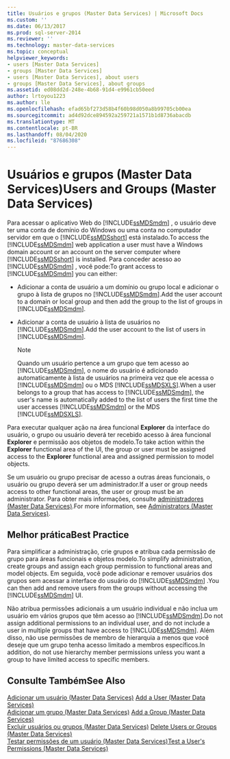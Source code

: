```yaml
---
title: Usuários e grupos (Master Data Services) | Microsoft Docs
ms.custom: ''
ms.date: 06/13/2017
ms.prod: sql-server-2014
ms.reviewer: ''
ms.technology: master-data-services
ms.topic: conceptual
helpviewer_keywords:
- users [Master Data Services]
- groups [Master Data Services]
- users [Master Data Services], about users
- groups [Master Data Services], about groups
ms.assetid: ed08dd2d-248e-4b68-91d4-e9961cb50eed
author: lrtoyou1223
ms.author: lle
ms.openlocfilehash: efad65bf273d58b4f60b98d050a8b99705cb00ea
ms.sourcegitcommit: ad4d92dce894592a259721a1571b1d8736abacdb
ms.translationtype: MT
ms.contentlocale: pt-BR
ms.lasthandoff: 08/04/2020
ms.locfileid: "87686308"
---
```

# <a name="users-and-groups-master-data-services"></a><span data-ttu-id="ed98b-102">Usuários e grupos (Master Data Services)</span><span class="sxs-lookup"><span data-stu-id="ed98b-102">Users and Groups (Master Data Services)</span></span>
  <span data-ttu-id="ed98b-103">Para acessar o aplicativo Web do [!INCLUDE[ssMDSmdm](../includes/ssmdsmdm-md.md)] , o usuário deve ter uma conta de domínio do Windows ou uma conta no computador servidor em que o [!INCLUDE[ssMDSshort](../includes/ssmdsshort-md.md)] está instalado.</span><span class="sxs-lookup"><span data-stu-id="ed98b-103">To access the [!INCLUDE[ssMDSmdm](../includes/ssmdsmdm-md.md)] web application a user must have a Windows domain account or an account on the server computer where [!INCLUDE[ssMDSshort](../includes/ssmdsshort-md.md)] is installed.</span></span> <span data-ttu-id="ed98b-104">Para conceder acesso ao [!INCLUDE[ssMDSmdm](../includes/ssmdsmdm-md.md)] , você pode:</span><span class="sxs-lookup"><span data-stu-id="ed98b-104">To grant access to [!INCLUDE[ssMDSmdm](../includes/ssmdsmdm-md.md)] you can either:</span></span>  
  
-   <span data-ttu-id="ed98b-105">Adicionar a conta de usuário a um domínio ou grupo local e adicionar o grupo à lista de grupos no [!INCLUDE[ssMDSmdm](../includes/ssmdsmdm-md.md)].</span><span class="sxs-lookup"><span data-stu-id="ed98b-105">Add the user account to a domain or local group and then add the group to the list of groups in [!INCLUDE[ssMDSmdm](../includes/ssmdsmdm-md.md)].</span></span>  
  
-   <span data-ttu-id="ed98b-106">Adicionar a conta de usuário à lista de usuários no [!INCLUDE[ssMDSmdm](../includes/ssmdsmdm-md.md)].</span><span class="sxs-lookup"><span data-stu-id="ed98b-106">Add the user account to the list of users in [!INCLUDE[ssMDSmdm](../includes/ssmdsmdm-md.md)].</span></span>  
  
    > [!NOTE]  
    >  <span data-ttu-id="ed98b-107">Quando um usuário pertence a um grupo que tem acesso ao [!INCLUDE[ssMDSmdm](../includes/ssmdsmdm-md.md)], o nome do usuário é adicionado automaticamente à lista de usuários na primeira vez que ele acessa o [!INCLUDE[ssMDSmdm](../includes/ssmdsmdm-md.md)] ou o MDS [!INCLUDE[ssMDSXLS](../includes/ssmdsxls-md.md)].</span><span class="sxs-lookup"><span data-stu-id="ed98b-107">When a user belongs to a group that has access to [!INCLUDE[ssMDSmdm](../includes/ssmdsmdm-md.md)], the user's name is automatically added to the list of users the first time the user accesses [!INCLUDE[ssMDSmdm](../includes/ssmdsmdm-md.md)] or the MDS [!INCLUDE[ssMDSXLS](../includes/ssmdsxls-md.md)].</span></span>  
  
 <span data-ttu-id="ed98b-108">Para executar qualquer ação na área funcional **Explorer** da interface do usuário, o grupo ou usuário deverá ter recebido acesso à área funcional **Explorer** e permissão aos objetos de modelo.</span><span class="sxs-lookup"><span data-stu-id="ed98b-108">To take action within the **Explorer** functional area of the UI, the group or user must be assigned access to the **Explorer** functional area and assigned permission to model objects.</span></span>  
  
 <span data-ttu-id="ed98b-109">Se um usuário ou grupo precisar de acesso a outras áreas funcionais, o usuário ou grupo deverá ser um administrador.</span><span class="sxs-lookup"><span data-stu-id="ed98b-109">If a user or group needs access to other functional areas, the user or group must be an administrator.</span></span> <span data-ttu-id="ed98b-110">Para obter mais informações, consulte [administradores &#40;Master Data Services&#41;](administrators-master-data-services.md).</span><span class="sxs-lookup"><span data-stu-id="ed98b-110">For more information, see [Administrators &#40;Master Data Services&#41;](administrators-master-data-services.md).</span></span>  
  
## <a name="best-practice"></a><span data-ttu-id="ed98b-111">Melhor prática</span><span class="sxs-lookup"><span data-stu-id="ed98b-111">Best Practice</span></span>  
 <span data-ttu-id="ed98b-112">Para simplificar a administração, crie grupos e atribua cada permissão de grupo para áreas funcionais e objetos modelo.</span><span class="sxs-lookup"><span data-stu-id="ed98b-112">To simplify administration, create groups and assign each group permission to functional areas and model objects.</span></span> <span data-ttu-id="ed98b-113">Em seguida, você pode adicionar e remover usuários dos grupos sem acessar a interface do usuário do [!INCLUDE[ssMDSmdm](../includes/ssmdsmdm-md.md)] .</span><span class="sxs-lookup"><span data-stu-id="ed98b-113">You can then add and remove users from the groups without accessing the [!INCLUDE[ssMDSmdm](../includes/ssmdsmdm-md.md)] UI.</span></span>  
  
 <span data-ttu-id="ed98b-114">Não atribua permissões adicionais a um usuário individual e não inclua um usuário em vários grupos que têm acesso ao [!INCLUDE[ssMDSmdm](../includes/ssmdsmdm-md.md)].</span><span class="sxs-lookup"><span data-stu-id="ed98b-114">Do not assign additional permissions to an individual user, and do not include a user in multiple groups that have access to [!INCLUDE[ssMDSmdm](../includes/ssmdsmdm-md.md)].</span></span> <span data-ttu-id="ed98b-115">Além disso, não use permissões de membro de hierarquia a menos que você deseje que um grupo tenha acesso limitado a membros específicos.</span><span class="sxs-lookup"><span data-stu-id="ed98b-115">In addition, do not use hierarchy member permissions unless you want a group to have limited access to specific members.</span></span>  
  
## <a name="see-also"></a><span data-ttu-id="ed98b-116">Consulte Também</span><span class="sxs-lookup"><span data-stu-id="ed98b-116">See Also</span></span>  
 <span data-ttu-id="ed98b-117">[Adicionar um usuário &#40;Master Data Services&#41;](../../2014/master-data-services/add-a-user-master-data-services.md) </span><span class="sxs-lookup"><span data-stu-id="ed98b-117">[Add a User &#40;Master Data Services&#41;](../../2014/master-data-services/add-a-user-master-data-services.md) </span></span>  
 <span data-ttu-id="ed98b-118">[Adicionar um grupo &#40;Master Data Services&#41;](../../2014/master-data-services/add-a-group-master-data-services.md) </span><span class="sxs-lookup"><span data-stu-id="ed98b-118">[Add a Group &#40;Master Data Services&#41;](../../2014/master-data-services/add-a-group-master-data-services.md) </span></span>  
 <span data-ttu-id="ed98b-119">[Excluir usuários ou grupos &#40;Master Data Services&#41;](../../2014/master-data-services/delete-users-or-groups-master-data-services.md) </span><span class="sxs-lookup"><span data-stu-id="ed98b-119">[Delete Users or Groups &#40;Master Data Services&#41;](../../2014/master-data-services/delete-users-or-groups-master-data-services.md) </span></span>  
 [<span data-ttu-id="ed98b-120">Testar permissões de um usuário &#40;Master Data Services&#41;</span><span class="sxs-lookup"><span data-stu-id="ed98b-120">Test a User's Permissions &#40;Master Data Services&#41;</span></span>](../../2014/master-data-services/test-a-user-s-permissions-master-data-services.md)  
  
  
